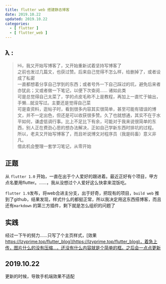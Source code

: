 ```yaml
---
title: flutter web 搭建静态博客
date: 2019.10.22
updated: 2019.10.22
categories: 
  - [ flutter ]
  - [ flutter_web ]
---
```


## λ :
> Hi，我又开始写博客了，又开始重新试着坚持写博客了  
之前也发过几篇文，也获过赞。后来自己觉得不怎么样，给删掉了，或者设成了私密  
一直都想着分享自己学到的东西；或者号外一下自己踩过的坑，避免后来者亦犹此；又或者做一下笔记，以便下次查阅…… 诸如此类  
可是总觉得自己太菜了，学的点皮毛称不上是教程，再加上一直忙于输出，手懒…就没写过。主要还是觉得自己菜  
可是查资料，逛帖子时，看到很多内容其实很简单，甚至可能有错误的博文，并不一定出色，但还是可以收获很多赞。久了也就想通，其实不在于水平如何，谦虚低调行事。比上不足比下有余，可能对于我来说很简单的东西，别人正在费劲心思的想办法解决，正如自己学新东西时排坑的过程。  
所以，老夫又开始写博客了，而且听说博文对程序员（我是码畜）意义非凡。  
借此机会整理一套学习笔记，从零开始

## 正题

从 `flutter 1.0` 开始，一直在出于个人爱好的跟进着。最近正好有个项目，甲方点名要用flutter。……，我从没想过个人爱好这么快拿来混饭吃。 

`flutter 1.9`发布，将web合进主分支，出于好奇，把现有的项目，`build web` 推到了github，结果发现，样式什么的都挺正常，所以我决定用这东西搭博客，而且还有`markdown` 的第三方插件，剩下就是怎么组织的问题了  

## 实践
经过一下午的努力……只写了个主页样式，[效果 https://lzyprime.top/flutter_blog](https://lzyprime.top/flutter_blog)，着急上传，图片什么的没有压缩…，还没有什么内容就是个简单的框。之后会一点点更新

## 2019.10.22 
更新的时候，导致手机端效果不适配